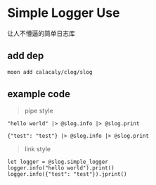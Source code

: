 # Simple Logger Use

让人不懵逼的简单日志库

## add dep

```bash
moon add calacaly/clog/slog
```

## example code

> pipe style

```moon
"hello world" |> @slog.info |> @slog.print 

{"test": "test"} |> @slog.info |> @slog.print

```

> link style

```moon
let logger = @slog.simple_logger
logger.info("hello world").print()
logger.info({"test": "test"}).jprint()
```
